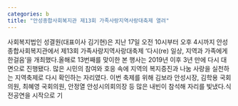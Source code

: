 ```yaml
---
categories: b
title: "안성종합사회복지관 제13회 가족사랑지역사랑대축제 열려"
---
```

사회복지법인 성결원(대표이사 김기현)은 지난 17일 오전 10시부터 오후 4시까지 안성종합사회복지관에서 제13회 가족사랑지역사랑대축제 ‘다시(re) 일상, 지역과 가족에게 한걸음’을 개최했다.올해로 13번째를 맞이한 본 행사는 2019년 이후 3년 만에 다시 대면으로 진행됐다. 많은 시민의 참여와 호응 속에 지역의 복지증진과 나눔 사랑을 실천하는 지역축제로 다시 확인하는 자리였다. 이번 축제를 위해 김보라 안성시장, 김학용 국회의원, 최혜영 국회의원, 안정열 안성시의회의장 등 많은 내빈이 참석해 자리를 빛냈다.식전공연을 시작으로 기